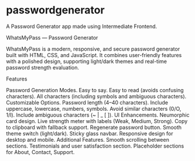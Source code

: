 # passwordgenerator
A Password Generator app made using Intermediate Frontend.

WhatsMyPass — Password Generator

WhatsMyPass is a modern, responsive, and secure password generator built with HTML, CSS, and JavaScript. It combines user-friendly features with a polished design, supporting light/dark themes and real-time password strength evaluation.

Features

Password Generation Modes.
Easy to say.
Easy to read (avoids confusing characters).
All characters (including symbols and ambiguous characters).
Customizable Options.
Password length (4–40 characters).
Include uppercase, lowercase, numbers, symbols.
Avoid similar characters (0/O, 1/l).
Include ambiguous characters (~ | _ [ ]).
UI Enhancements.
Neumorphic card design.
Live strength meter with labels (Weak, Medium, Strong).
Copy to clipboard with fallback support.
Regenerate password button.
Smooth theme switch (light/dark).
Sticky glass navbar.
Responsive design for desktop and mobile.
Additional Features.
Smooth scrolling between sections.
Testimonials and user satisfaction section.
Placeholder sections for About, Contact, Support.
